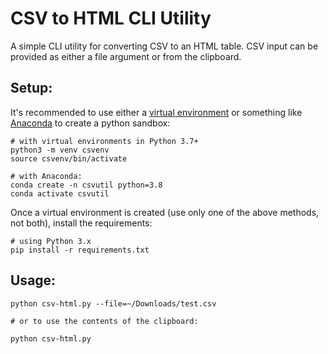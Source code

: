 CSV to HTML CLI Utility
=======================

A simple CLI utility for converting CSV to an HTML table. CSV input can be provided as either a file argument or from the clipboard.

## Setup:

It's recommended to use either a [virtual environment](https://docs.python.org/3/library/venv.html) or something like [Anaconda](https://www.anaconda.com/) to create a python sandbox:

```
# with virtual environments in Python 3.7+
python3 -m venv csvenv
source csvenv/bin/activate
```

```
# with Anaconda:
conda create -n csvutil python=3.8
conda activate csvutil
```

Once a virtual environment is created (use only one of the above methods, not both), install the requirements:

```
# using Python 3.x
pip install -r requirements.txt
```

## Usage:

```
python csv-html.py --file=~/Downloads/test.csv

# or to use the contents of the clipboard:

python csv-html.py
```

